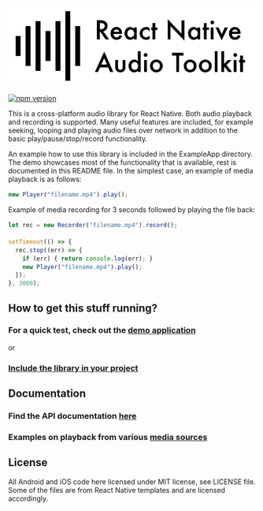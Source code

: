 ![banner](/banner.png)

[![npm version](https://badge.fury.io/js/react-native-audio-toolkit.svg)](https://badge.fury.io/js/react-native-audio-toolkit)

This is a cross-platform audio library for React Native. Both audio playback
and recording is supported. Many useful features are included, for example
seeking, looping and playing audio files over network in addition to the basic
play/pause/stop/record functionality.

An example how to use this library is included in the ExampleApp directory. The
demo showcases most of the functionality that is available, rest is documented
in this README file. In the simplest case, an example of media playback is as
follows:

```js
new Player("filename.mp4").play();
```

Example of media recording for 3 seconds followed by playing the file back:

```js
let rec = new Recorder("filename.mp4").record();

setTimeout(() => {
  rec.stop((err) => {
    if (err) { return console.log(err); }
    new Player("filename.mp4").play();
  });
}, 3000);
```

How to get this stuff running?
------------------------------

### For a quick test, check out the [demo application](/ExampleApp)

or

### [Include the library in your project](/SETUP.md)

Documentation
-------------

### Find the API documentation [here](/API.md)

### Examples on playback from various [media sources](/SOURCES.md)

License
-------

All Android and iOS code here licensed under MIT license, see LICENSE file. Some of the
files are from React Native templates and are licensed accordingly.
